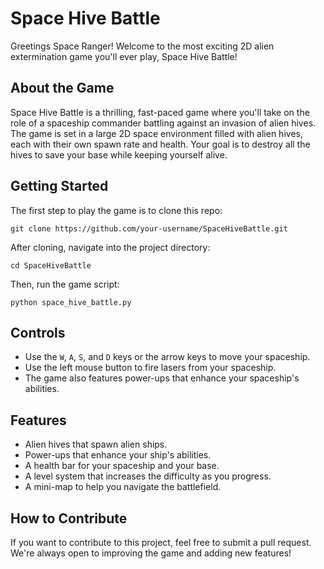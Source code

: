 # Space Hive Battle

Greetings Space Ranger! Welcome to the most exciting 2D alien extermination game you'll ever play, Space Hive Battle!

## About the Game

Space Hive Battle is a thrilling, fast-paced game where you'll take on the role of a spaceship commander battling against an invasion of alien hives. The game is set in a large 2D space environment filled with alien hives, each with their own spawn rate and health. Your goal is to destroy all the hives to save your base while keeping yourself alive.

## Getting Started

The first step to play the game is to clone this repo:

```
git clone https://github.com/your-username/SpaceHiveBattle.git
```

After cloning, navigate into the project directory:

```
cd SpaceHiveBattle
```

Then, run the game script:

```
python space_hive_battle.py
```

## Controls

- Use the `W`, `A`, `S`, and `D` keys or the arrow keys to move your spaceship.
- Use the left mouse button to fire lasers from your spaceship. 
- The game also features power-ups that enhance your spaceship's abilities. 

## Features

- Alien hives that spawn alien ships.
- Power-ups that enhance your ship's abilities.
- A health bar for your spaceship and your base.
- A level system that increases the difficulty as you progress.
- A mini-map to help you navigate the battlefield.

## How to Contribute

If you want to contribute to this project, feel free to submit a pull request. We're always open to improving the game and adding new features!
